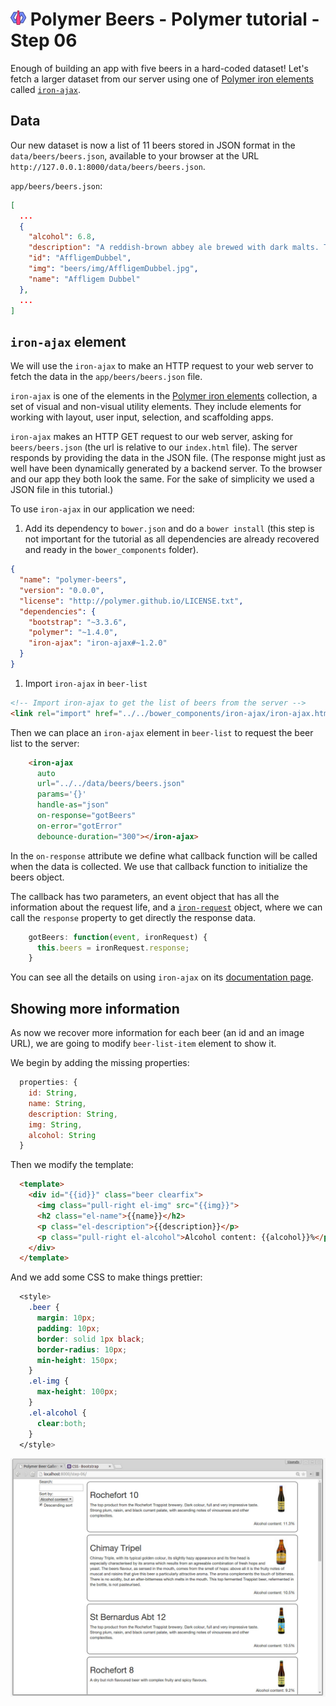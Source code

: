 # ![](/img/logo-25px.png) Polymer Beers - Polymer tutorial - Step 06

Enough of building an app with five beers in a hard-coded dataset! Let's fetch a larger dataset from our server using one of [Polymer iron elements](https://elements.polymer-project.org/browse?package=iron-elements) called [`iron-ajax`](https://elements.polymer-project.org/elements/iron-ajax).

## Data ##

Our new dataset is now a list of 11 beers stored in JSON format in the `data/beers/beers.json`, available to your browser at the URL `http://127.0.0.1:8000/data/beers/beers.json`.

`app/beers/beers.json`:

```json
[
  ...
  {
    "alcohol": 6.8,
    "description": "A reddish-brown abbey ale brewed with dark malts. The secondary fermentation gives a fruity aroma and a unique spicy character with a distinctive aftertaste. Secondary fermentation in the bottle.",
    "id": "AffligemDubbel",
    "img": "beers/img/AffligemDubbel.jpg",
    "name": "Affligem Dubbel"
  },
  ...
]
```

## `iron-ajax` element

We will use the `iron-ajax` to make an HTTP request to your web server to fetch the data in the `app/beers/beers.json` file.

`iron-ajax` is one of the elements in the [Polymer iron elements](https://elements.polymer-project.org/browse?package=iron-elements) collection, a set of visual and non-visual utility elements. They include elements for working with layout, user input, selection, and scaffolding apps.

`iron-ajax` makes an HTTP GET request to our web server, asking for `beers/beers.json` (the url is relative to our `index.html` file). The server responds by providing the data in the JSON file. (The response might just as well have been dynamically generated by a backend server. To the browser and our app they both look the same. For the sake of simplicity we used a JSON file in this tutorial.)

To use `iron-ajax` in our application we need:

1. Add its dependency to `bower.json` and do a `bower install` (this step is not important for the tutorial as all dependencies are already recovered and ready in the `bower_components` folder).

  ```JSON
  {
    "name": "polymer-beers",
    "version": "0.0.0",
    "license": "http://polymer.github.io/LICENSE.txt",
    "dependencies": {    
      "bootstrap": "~3.3.6",
      "polymer": "~1.4.0",
      "iron-ajax": "iron-ajax#~1.2.0"
    }
  }
  ```

1. Import `iron-ajax` in `beer-list`

```html
<!-- Import iron-ajax to get the list of beers from the server -->
<link rel="import" href="../../bower_components/iron-ajax/iron-ajax.html">
```

Then we can place an `iron-ajax` element in `beer-list` to request the beer list to the server:

```html
    <iron-ajax
      auto
      url="../../data/beers/beers.json"
      params='{}'
      handle-as="json"
      on-response="gotBeers"
      on-error="gotError"
      debounce-duration="300"></iron-ajax>
```

In the `on-response` attribute we define what callback function will be called when the data is collected.
We use that callback function to initialize the beers object.

The callback has two parameters, an event object that has all the information about the request life, and a [`iron-request`](https://elements.polymer-project.org/elements/iron-ajax?active=iron-request) object, where we can call the `response` property to get directly the response data.

```javascript
    gotBeers: function(event, ironRequest) {
      this.beers = ironRequest.response;
    }
```

You can see all the details on using `iron-ajax` on its [documentation page](https://elements.polymer-project.org/elements/iron-ajax).

## Showing more information

As now we recover more information for each beer (an id and an image URL), we are going to modify `beer-list-item` element to show it.

We begin by adding the missing properties:

```javascript
  properties: {
    id: String,
    name: String,
    description: String,
    img: String,
    alcohol: String
  }
```

Then we modify the template:

```html
  <template>
    <div id="{{id}}" class="beer clearfix">
      <img class="pull-right el-img" src="{{img}}">
      <h2 class="el-name">{{name}}</h2>
      <p class="el-description">{{description}}</p>
      <p class="pull-right el-alcohol">Alcohol content: {{alcohol}}%</p>
    </div>
  </template>
```

And we add some CSS to make things prettier:

```css
  <style>
    .beer {
      margin: 10px;
      padding: 10px;
      border: solid 1px black;
      border-radius: 10px;
      min-height: 150px;
    }
    .el-img {
      max-height: 100px;
    }
    .el-alcohol {
      clear:both;
    }
  </style>
```


![Screenshot](/img/step-06_01.jpg)  
